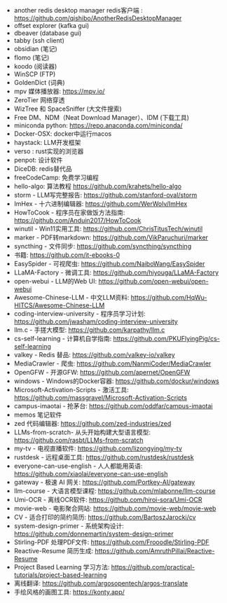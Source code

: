 

- another redis desktop manager redis客户端 : https://github.com/qishibo/AnotherRedisDesktopManager
- offset explorer (kafka gui)
- dbeaver (database gui)
- tabby (ssh client)
- obsidian (笔记)
- flomo (笔记)
- koodo (阅读器)
- WinSCP (FTP)
- GoldenDict (词典)
- mpv 媒体播放器: https://mpv.io/ 
- ZeroTier 网络穿透
- WizTree 和 SpaceSniffer  (大文件搜索)
- Free DM、NDM（Neat Download Manager）、IDM (下载工具)
- miniconda python:  https://repo.anaconda.com/miniconda/ 
- Docker-OSX: docker中运行macos
- haystack: LLM开发框架
- verso : rust实现的浏览器
- penpot: 设计软件
- DiceDB: redis替代品
- freeCodeCamp: 免费学习编程
- hello-algo: 算法教程 https://github.com/krahets/hello-algo 
- storm - LLM写完整报告: https://github.com/stanford-oval/storm 
- ImHex - 十六进制编辑器: https://github.com/WerWolv/ImHex 
- HowToCook - 程序员在家做饭方法指南: https://github.com/Anduin2017/HowToCook 
- winutil - Win11实用工具: https://github.com/ChrisTitusTech/winutil 
- marker - PDF转markdown: https://github.com/VikParuchuri/marker 
- syncthing - 文件同步: https://github.com/syncthing/syncthing 
- 书籍: https://github.com/it-ebooks-0 
- EasySpider - 可视爬虫: https://github.com/NaiboWang/EasySpider 
- LLaMA-Factory - 微调工具: https://github.com/hiyouga/LLaMA-Factory 
- open-webui - LLM的Web UI: https://github.com/open-webui/open-webui 
- Awesome-Chinese-LLM - 中文LLM资料: https://github.com/HqWu-HITCS/Awesome-Chinese-LLM 
- coding-interview-university - 程序员学习计划: https://github.com/jwasham/coding-interview-university 
- llm.c - 手搓大模型: https://github.com/karpathy/llm.c 
- cs-self-learning - 计算机自学指南: https://github.com/PKUFlyingPig/cs-self-learning 
- valkey - Redis 替品: https://github.com/valkey-io/valkey 
- MediaCrawler - 爬虫: https://github.com/NanmiCoder/MediaCrawler 
- OpenGFW - 开源GFW: https://github.com/apernet/OpenGFW 
- windows - Windows的Docker容器: https://github.com/dockur/windows 
- Microsoft-Activation-Scripts - 激活工具: https://github.com/massgravel/Microsoft-Activation-Scripts 
- campus-imaotai - 抢茅台: https://github.com/oddfar/campus-imaotai 
- memos 笔记软件
- zed  代码编辑器: https://github.com/zed-industries/zed 
- LLMs-from-scratch- 从头开始构建大型语言模型: https://github.com/rasbt/LLMs-from-scratch 
- my-tv - 电视直播软件: https://github.com/lizongying/my-tv 
- rustdesk - 远程桌面工具: https://github.com/rustdesk/rustdesk 
- everyone-can-use-english - 人人都能用英语: https://github.com/xiaolai/everyone-can-use-english 
- gateway - 极速 AI 网关: https://github.com/Portkey-AI/gateway 
- llm-course - 大语言模型课程: https://github.com/mlabonne/llm-course 
- Umi-OCR - 离线OCR软件: https://github.com/hiroi-sora/Umi-OCR 
- movie-web - 电影聚合网站: https://github.com/movie-web/movie-web 
- CV - 适合打印的简约简历: https://github.com/BartoszJarocki/cv 
- system-design-primer - 系统架构设计: https://github.com/donnemartin/system-design-primer 
- Stirling-PDF 处理PDF文件: https://github.com/Frooodle/Stirling-PDF 
- Reactive-Resume 简历生成: https://github.com/AmruthPillai/Reactive-Resume 
- Project Based Learning 学习方法: https://github.com/practical-tutorials/project-based-learning
- 离线翻译: https://github.com/argosopentech/argos-translate
- 手绘风格的画图工具: https://konty.app/

